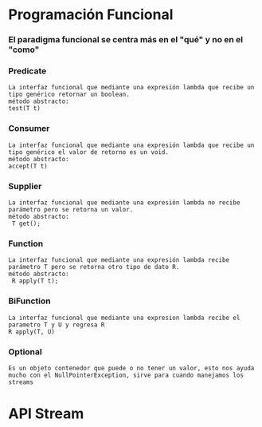 # Programación Funcional
### El paradigma funcional se centra más en el "qué" y no en el "como"

### Predicate
    La interfaz funcional que mediante una expresión lambda que recibe un tipo genérico retornar un boolean.
    método abstracto:
    test(T t)

### Consumer
    La interfaz funcional que mediante una expresión lambda que recibe un tipo genérico el valor de retorno es un void.
    método abstracto:
    accept(T t)

### Supplier 
    La interfaz funcional que mediante una expresión lambda no recibe parámetro pero se retorna un valor.
    método abstracto:
     T get();

### Function
    La interfaz funcional que mediante una expresión lambda recibe parámetro T pero se retorna otro tipo de dato R.
    método abstracto:
     R apply(T t);

### BiFunction
    La interfaz funcional que mediante una expresion lambda recibe el parametro T y U y regresa R
    R apply(T, U)

### Optional
    Es un objeto contenedor que puede o no tener un valor, esto nos ayuda mucho con el NullPointerException, sirve para cuando manejamos los streams


# API Stream

###